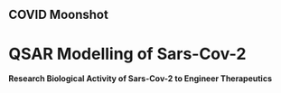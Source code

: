 ## COVID Moonshot
# QSAR Modelling of Sars-Cov-2
**Research Biological Activity of Sars-Cov-2 to Engineer Therapeutics** 
